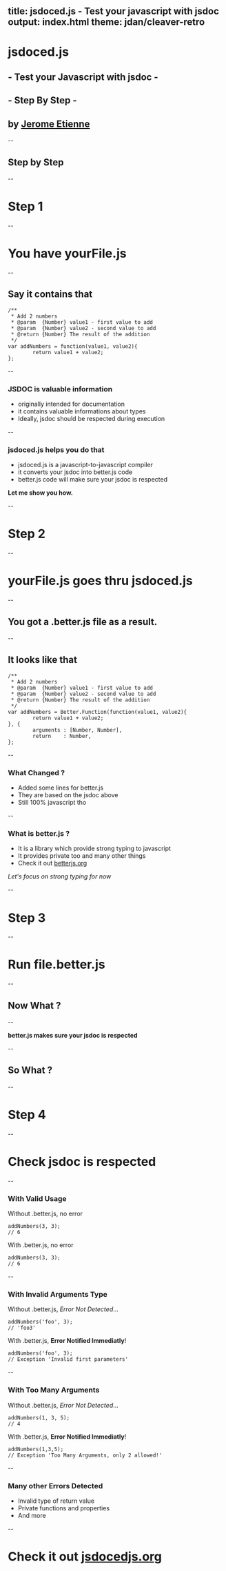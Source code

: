 title: jsdoced.js - Test your javascript with jsdoc
output: index.html
theme: jdan/cleaver-retro
--

<base target='_blank'/>

# jsdoced.js
## - Test your Javascript with jsdoc -
## - Step By Step -
## by [Jerome Etienne](http://twitter.com/jerome_etienne)

--

## Step by Step

--

# Step 1

--

# You have yourFile.js

--

## Say it contains that

```
/**
 * Add 2 numbers 
 * @param  {Number} value1 - first value to add
 * @param  {Number} value2 - second value to add
 * @return {Number} The result of the addition
 */
var addNumbers = function(value1, value2){
        return value1 + value2;
};
```

--

### JSDOC is valuable information

* originally intended for documentation
* it contains valuable informations about types
* Ideally, jsdoc should be respected during execution

--

### jsdoced.js helps you do that

* jsdoced.js is a javascript-to-javascript compiler
* it converts your jsdoc into better.js code
* better.js code will make sure your jsdoc is respected

**Let me show you how.**

--

# Step 2

--

# yourFile.js goes thru jsdoced.js

--

## You got a .better.js file as a result.

--

## It looks like that

```
/**
 * Add 2 numbers 
 * @param  {Number} value1 - first value to add
 * @param  {Number} value2 - second value to add
 * @return {Number} The result of the addition
 */
var addNumbers = Better.Function(function(value1, value2){
        return value1 + value2;
}, {
        arguments : [Number, Number],
        return    : Number,
};
```

--

### What Changed ?

* Added some lines for better.js
* They are based on the jsdoc above
* Still 100% javascript tho

--

### What is better.js ?
* It is a library which provide strong typing to javascript
* It provides private too and many other things
* Check it out [betterjs.org](http://betterjs.org)

*Let's focus on strong typing for now*

--

# Step 3

--

# Run file.better.js

--

## Now What ?

--

**better.js makes sure your jsdoc is respected**

--

## So What ?

--

# Step 4

--

# Check jsdoc is respected

--

### With Valid Usage

Without .better.js, no error

```
addNumbers(3, 3);
// 6
```

With .better.js, no error

```
addNumbers(3, 3);
// 6
```

--

### With Invalid Arguments Type

Without .better.js, *Error Not Detected*...

```
addNumbers('foo', 3);
// 'foo3'
```

With .better.js, **Error Notified Immediatly**!

```
addNumbers('foo', 3);
// Exception 'Invalid first parameters'
```

--

### With Too Many Arguments

Without .better.js, *Error Not Detected*...

```
addNumbers(1, 3, 5);
// 4
```

With .better.js, **Error Notified Immediatly**!

```
addNumbers(1,3,5);
// Exception 'Too Many Arguments, only 2 allowed!'
```

--

### Many other Errors Detected

* Invalid type of return value
* Private functions and properties
* And more

--

# Check it out [jsdocedjs.org](http://jsdocedjs.org)
